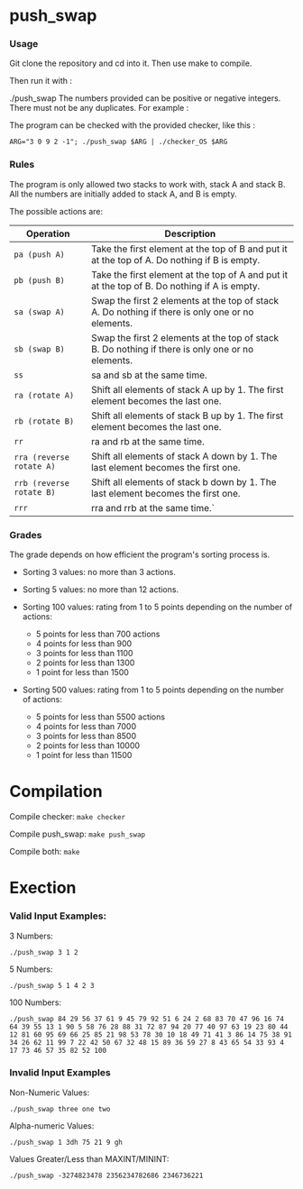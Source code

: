# push_swap

### Usage
Git clone the repository and cd into it. Then use make to compile.

Then run it with :

./push_swap <numbers>
The numbers provided can be positive or negative integers. There must not be any duplicates. For example :

The program can be checked with the provided checker, like this :

`ARG="3 0 9 2 -1"; ./push_swap $ARG | ./checker_OS $ARG`

### Rules
The program is only allowed two stacks to work with, stack A and stack B. All the numbers are initially added to stack A, and B is empty.

The possible actions are:

|  Operation             | Description                                                                                     |
|  --------------------  | ----------------------------------------------------------------------------------------------  |
|`pa (push A)`           | Take the first element at the top of B and put it at the top of A. Do nothing if B is empty.    |
|`pb (push B)`           | Take the first element at the top of A and put it at the top of B. Do nothing if A is empty.    |
|`sa (swap A)`           | Swap the first 2 elements at the top of stack A. Do nothing if there is only one or no elements.|
|`sb (swap B)`           | Swap the first 2 elements at the top of stack B. Do nothing if there is only one or no elements.|
|`ss`                    | sa and sb at the same time.                                                                     |
|`ra (rotate A)`         | Shift all elements of stack A up by 1. The first element becomes the last one.                  |
|`rb (rotate B)`         | Shift all elements of stack B up by 1. The first element becomes the last one.                  |
|`rr`                    | ra and rb at the same time.                                                                     |
|`rra (reverse rotate A)`| Shift all elements of stack A down by 1. The last element becomes the first one.                |
|`rrb (reverse rotate B)`| Shift all elements of stack b down by 1. The last element becomes the first one.                | 
|`rrr`                   | rra and rrb at the same time.`                                                                  |


### Grades
The grade depends on how efficient the program's sorting process is.

* Sorting 3 values: no more than 3 actions.
* Sorting 5 values: no more than 12 actions.
* Sorting 100 values: rating from 1 to 5 points depending on the number of actions:
  * 5 points for less than 700 actions
  * 4 points for less than 900
  * 3 points for less than 1100
  * 2 points for less than 1300
  * 1 point for less than 1500
  
* Sorting 500 values: rating from 1 to 5 points depending on the number of actions:
  * 5 points for less than 5500 actions
  * 4 points for less than 7000
  * 3 points for less than 8500
  * 2 points for less than 10000
  * 1 point for less than 11500

# Compilation
Compile checker: `make checker`

Compile push_swap: `make push_swap`

Compile both: `make`

# Exection
### Valid Input Examples:
3 Numbers:

`./push_swap 3 1 2`

5 Numbers:

`./push_swap 5 1 4 2 3`

100 Numbers:

`./push_swap 84 29 56 37 61 9 45 79 92 51 6 24 2 68 83 70 47 96 16 74 64 39 55 13 1 90 5 58 76 28 88 31 72 87 94 20 77 40 97 63 19 23 80 44 12 81 60 95 69 66 25 85 21 98 53 78 30 10 18 49 71 41 3 86 14 75 38 91 34 26 62 11 99 7 22 42 50 67 32 48 15 89 36 59 27 8 43 65 54 33 93 4 17 73 46 57 35 82 52 100`

### Invalid Input Examples
Non-Numeric Values:

`./push_swap three one two`

Alpha-numeric Values:

`./push_swap 1 3dh 75 21 9 gh`

Values Greater/Less than MAXINT/MININT:

`./push_swap -3274823478 2356234782686 2346736221`

